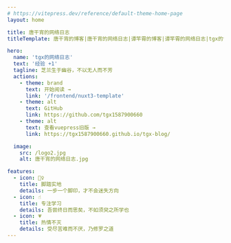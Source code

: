 ```yaml
---
# https://vitepress.dev/reference/default-theme-home-page
layout: home

title: 唐干宵的网络日志
titleTemplate: 唐干宵的博客|唐干宵的网络日志|谭竿霄的博客|谭竿霄的网络日志|tgx的博客|tgx的网络日志|使用 vitepress 搭建的个人博客

hero:
  name: 'tgx的网络日志'
  text: '经验 +1'
  tagline: 芝兰生于幽谷，不以无人而不芳
  actions:
    - theme: brand
      text: 开始阅读 →
      link: '/frontend/nuxt3-template'
    - theme: alt
      text: GitHub
      link: https://github.com/tgx1587900660
    - theme: alt
      text: 查看vuepress旧版 →
      link: https://tgx1587900660.github.io/tgx-blog/

  image:
    src: /logo2.jpg
    alt: 唐干宵的网络日志.jpg

features:
  - icon: 🙅‍♀️
    title: 脚踏实地
    details: 一步一个脚印，才不会迷失方向
  - icon: ☝
    title: 专注学习
    details: 吾尝终日而思矣，不如须臾之所学也
  - icon: 💗
    title: 热情不灭
    details: 受尽苦难而不厌，乃修罗之道
---
```


<style>
:root {
  --vp-home-hero-name-color: transparent;
  --vp-home-hero-name-background: -webkit-linear-gradient(120deg, #bd34fe 30%, #41d1ff);
  --vp-home-hero-image-background-image: linear-gradient(-45deg, #bd34fe 50%, #47caff 50%);
  --vp-home-hero-image-filter: blur(44px);
}

.image-container .image-src {
  border-radius: 10%;
}

@media (min-width: 640px) {
  :root {
    --vp-home-hero-image-filter: blur(56px);
  }
}

@media (min-width: 960px) {
  :root {
    --vp-home-hero-image-filter: blur(68px);
  }
}
</style>
